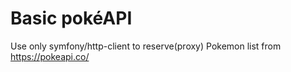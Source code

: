 Basic pokéAPI
=============

Use only symfony/http-client to reserve(proxy) Pokemon list from https://pokeapi.co/